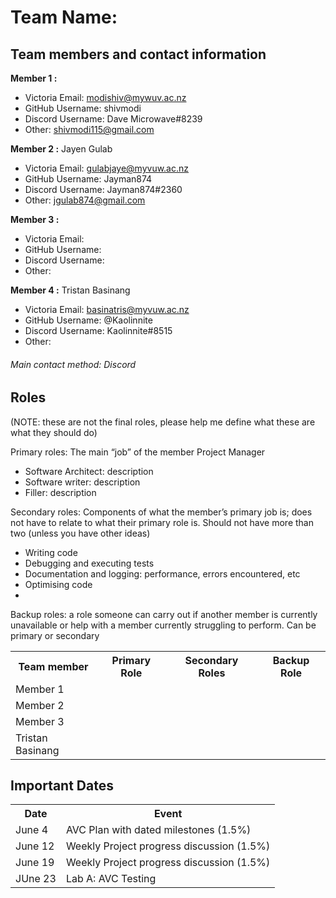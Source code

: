 # Team Name: 

## Team members and contact information

**Member 1 :**  
- Victoria Email: modishiv@mywuv.ac.nz
-  GitHub Username: shivmodi
-  Discord Username: Dave Microwave#8239
-  Other: shivmodi115@gmail.com

**Member 2 :** Jayen Gulab
- Victoria Email: gulabjaye@myvuw.ac.nz
-  GitHub Username: Jayman874
-  Discord Username: Jayman874#2360
-  Other: jgulab874@gmail.com

**Member 3 :**  
- Victoria Email: 
-  GitHub Username: 
-  Discord Username: 
-  Other: 

**Member 4 :** Tristan Basinang
- Victoria Email: basinatris@myvuw.ac.nz
-  GitHub Username: @Kaolinnite
-  Discord Username: Kaolinnite#8515
-  Other: 

###### Main contact method: Discord


## Roles
(NOTE: these are not the final roles, please help me define what these are what they should do)

Primary roles: The main “job” of the member Project Manager
-	Software Architect: description
-	Software writer: description
-	Filler: description

Secondary roles: Components of what the member’s primary job is; does not have to relate to what their primary role is. Should not have more than two (unless you have other ideas)
-	Writing code
-	Debugging and executing tests
-	Documentation and logging: performance, errors encountered, etc
-	Optimising code
-	

Backup roles: a role someone can carry out if another member is currently unavailable or help with a member currently struggling to perform. Can be primary or secondary

<table>
	<tr>
    	<th>Team member</th>
        <th>Primary Role</th>
        <th>Secondary Roles</th>
        <th>Backup Role</th>
    </tr>
    <tr>
    	<td>Member 1</td>
        <td></td>
        <td></td>
        <td></td>
    </tr>
    <tr>
    	<td>Member 2</td>
        <td></td>
        <td></td>
        <td></td>
    </tr>
    <tr>
    	<td>Member 3</td>
        <td></td>
        <td></td>
        <td></td>
    </tr>
    <tr>
    	<td>Tristan Basinang</td>
        <td></td>
        <td></td>
        <td></td>
    </tr>
</table>

## Important Dates

<table>
	<tr>
    	<th>Date</th>
        <th>Event</th>
    </tr>
    <tr>
    	<td>June 4</td>
        <td>AVC Plan with dated milestones (1.5%)</td>
    </tr>
    <tr>
    	<td>June 12</td>
        <td>Weekly Project progress discussion (1.5%)</td>
    </tr>
    <tr>
    	<td>June 19</td>
        <td>Weekly Project progress discussion (1.5%)</td>
    </tr>
    <tr>
    	<td>JUne 23</td>
        <td>Lab A: AVC Testing</td>
    </tr>
    
</table>

